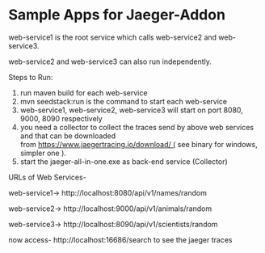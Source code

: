 # Sample Apps for Jaeger-Addon

web-service1 is the root service which calls web-service2 and web-service3.

web-service2 and web-service3 can also run independently.



Steps to Run:

1. run maven build for each web-service
2. mvn seedstack:run is the command to start each web-service
3. web-service1, web-service2, web-service3 will start on port 8080, 9000, 8090 respectively
4. you need a collector to collect the traces send by above web services and that can be downloaded             from https://www.jaegertracing.io/download/ ( see binary for windows, simpler one ).
5. start the jaeger-all-in-one.exe as back-end service (Collector)


URLs of Web Services-

web-service1-> http://localhost:8080/api/v1/names/random

web-service2-> http://localhost:9000/api/v1/animals/random

web-service3-> http://localhost:8090/api/v1/scientists/random

now access- http://localhost:16686/search to see the jaeger traces 



